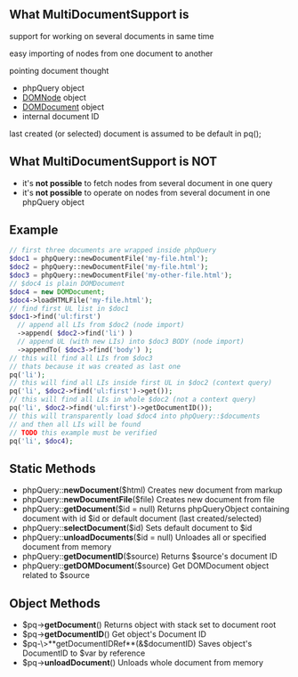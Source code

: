 What MultiDocumentSupport is
----------------------------

support for working on several documents in same time

easy importing of nodes from one document to another

pointing document thought

-   phpQuery object
-   [DOMNode](http://www.php.net/manual/en/class.domnode.php) object
-   [DOMDocument](http://www.php.net/manual/en/class.domdocument.php)
    object
-   internal document ID

last created (or selected) document is assumed to be default in pq();

What MultiDocumentSupport is NOT
--------------------------------

-   it's **not possible** to fetch nodes from several document in one
    query
-   it's **not possible** to operate on nodes from several document in
    one phpQuery object

Example
-------

``` php
// first three documents are wrapped inside phpQuery
$doc1 = phpQuery::newDocumentFile('my-file.html');
$doc2 = phpQuery::newDocumentFile('my-file.html');
$doc3 = phpQuery::newDocumentFile('my-other-file.html');
// $doc4 is plain DOMDocument
$doc4 = new DOMDocument;
$doc4->loadHTMLFile('my-file.html');
// find first UL list in $doc1
$doc1->find('ul:first')
  // append all LIs from $doc2 (node import)
  ->append( $doc2->find('li') )
  // append UL (with new LIs) into $doc3 BODY (node import)
  ->appendTo( $doc3->find('body') );
// this will find all LIs from $doc3
// thats because it was created as last one
pq('li');
// this will find all LIs inside first UL in $doc2 (context query)
pq('li', $doc2->find('ul:first')->get());
// this will find all LIs in whole $doc2 (not a context query)
pq('li', $doc2->find('ul:first')->getDocumentID());
// this will transparently load $doc4 into phpQuery::$documents
// and then all LIs will be found
// TODO this example must be verified
pq('li', $doc4); 
```

Static Methods
--------------

-   phpQuery::**newDocument**($html) Creates new document from markup
-   phpQuery::**newDocumentFile**($file) Creates new document from file
-   phpQuery::**getDocument**($id = null) Returns phpQueryObject
    containing document with id $id or default document (last
    created/selected)
-   phpQuery::**selectDocument**($id) Sets default document to $id
-   phpQuery::**unloadDocuments**($id = null) Unloades all or specified
    document from memory
-   phpQuery::**getDocumentID**($source) Returns $source's document ID
-   phpQuery::**getDOMDocument**($source) Get DOMDocument object
    related to $source

Object Methods
--------------

-   $pq-\>**getDocument**() Returns object with stack set to document
    root
-   $pq-\>**getDocumentID**() Get object's Document ID
-   $pq-\>**getDocumentIDRef**(&$documentID) Saves object's DocumentID
    to $var by reference
-   $pq-\>**unloadDocument**() Unloads whole document from memory


